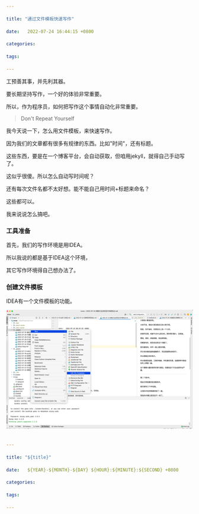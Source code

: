 ```yaml
---

title: "通过文件模板快速写作"

date:   2022-07-24 16:44:15 +0800

categories:

tags:

---
```


工预善其事，并先利其器。

要长期坚持写作，一个好的体验非常重要。

所以，作为程序员，如何把写作这个事情自动化非常重要。

> Don't Repeat Yourself

我今天说一下，怎么用文件模板，来快速写作。

因为我们的文章都有很多有规律的东西。比如"时间"，还有标题。

这些东西，要是在一个博客平台，会自动获取，但咱用jekyll，就得自己手动写了。

这似乎很傻。所以怎么自动写时间呢？

还有每次文件名都不太好想。能不能自己用时间+标题来命名？

这些都可以。

我来说说怎么搞吧。

### 工具准备
首先，我们的写作环境是用IDEA。

所以我说的都是基于IDEA这个环境，

其它写作环境得自己想办法了。


### 创建文件模板
IDEA有一个文件模板的功能。

![](../assets/images/2022-07-24-通过文件模板快速写作.png)

```yaml

---

title: "${title}"

date:   ${YEAR}-${MONTH}-${DAY} ${HOUR}:${MINUTE}:${SECOND} +0800

categories:

tags:

---

```